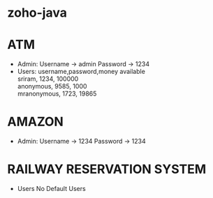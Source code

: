# zoho-java

# ATM
 - Admin:
     Username -> admin
     Password -> 1234
 - Users:
  username,password,money available<br>
  sriram, 1234, 100000<br>
  anonymous, 9585, 1000<br>
  mranonymous, 1723, 19865


# AMAZON

- Admin:
    Username -> 1234
    Password -> 1234
    
    
# RAILWAY RESERVATION SYSTEM
- Users
  No Default Users
